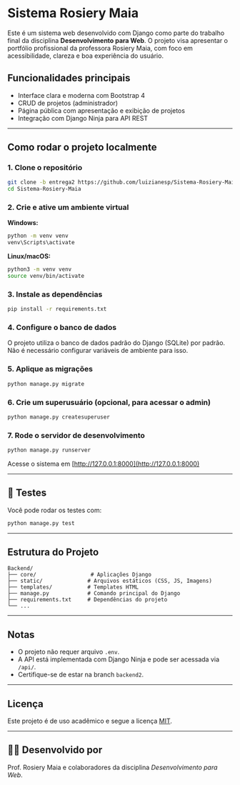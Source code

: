 # Sistema Rosiery Maia

Este é um sistema web desenvolvido com Django como parte do trabalho final da disciplina **Desenvolvimento para Web**. O projeto visa apresentar o portfólio profissional da professora Rosiery Maia, com foco em acessibilidade, clareza e boa experiência do usuário.

##  Funcionalidades principais

- Interface clara e moderna com Bootstrap 4
- CRUD de projetos (administrador)
- Página pública com apresentação e exibição de projetos
- Integração com Django Ninja para API REST

---

##  Como rodar o projeto localmente

### 1. Clone o repositório

```bash
git clone -b entrega2 https://github.com/luizianesp/Sistema-Rosiery-Maia.git
cd Sistema-Rosiery-Maia
```

### 2. Crie e ative um ambiente virtual

**Windows:**

```bash
python -m venv venv
venv\Scripts\activate
```

**Linux/macOS:**

```bash
python3 -m venv venv
source venv/bin/activate
```

### 3. Instale as dependências

```bash
pip install -r requirements.txt
```

### 4. Configure o banco de dados

O projeto utiliza o banco de dados padrão do Django (SQLite) por padrão. Não é necessário configurar variáveis de ambiente para isso.

### 5. Aplique as migrações

```bash
python manage.py migrate
```

### 6. Crie um superusuário (opcional, para acessar o admin)

```bash
python manage.py createsuperuser
```

### 7. Rode o servidor de desenvolvimento

```bash
python manage.py runserver
```

Acesse o sistema em [http://127.0.0.1:8000](http://127.0.0.1:8000)

---

## 🧪 Testes

Você pode rodar os testes com:

```bash
python manage.py test
```

---

##  Estrutura do Projeto

```
Backend/
├── core/                 # Aplicações Django
├── static/              # Arquivos estáticos (CSS, JS, Imagens)
├── templates/           # Templates HTML
├── manage.py            # Comando principal do Django
├── requirements.txt     # Dependências do projeto
└── ...
```

---

##  Notas

- O projeto não requer arquivo `.env`.
- A API está implementada com Django Ninja e pode ser acessada via `/api/`.
- Certifique-se de estar na branch `backend2`.

---

##  Licença

Este projeto é de uso acadêmico e segue a licença [MIT](LICENSE).

---

## 🙋‍♀️ Desenvolvido por

Prof. Rosiery Maia e colaboradores da disciplina *Desenvolvimento para Web*.